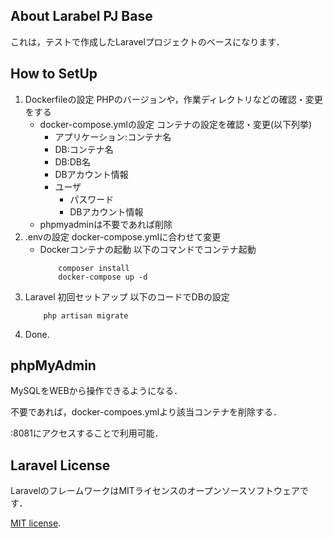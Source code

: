## About Larabel PJ Base

これは，テストで作成したLaravelプロジェクトのベースになります．

## How to SetUp

1. Dockerfileの設定
    PHPのバージョンや，作業ディレクトリなどの確認・変更をする  
    - docker-compose.ymlの設定
        コンテナの設定を確認・変更(以下列挙)  
        - アプリケーション:コンテナ名
        - DB:コンテナ名
        - DB:DB名
        - DBアカウント情報
        - ユーザ
            - パスワード
            - DBアカウント情報
    - phpmyadminは不要であれば削除
2. .envの設定
    docker-compose.ymlに合わせて変更
    - Dockerコンテナの起動
        以下のコマンドでコンテナ起動
        ```
            composer install
            docker-compose up -d
        ```
3. Laravel 初回セットアップ
    以下のコードでDBの設定
    ```
        php artisan migrate
    ```
4. Done.

## phpMyAdmin

MySQLをWEBから操作できるようになる．

不要であれば，docker-compoes.ymlより該当コンテナを削除する．

:8081にアクセスすることで利用可能．

## Laravel License

LaravelのフレームワークはMITライセンスのオープンソースソフトウェアです．

[MIT license](https://opensource.org/licenses/MIT).
